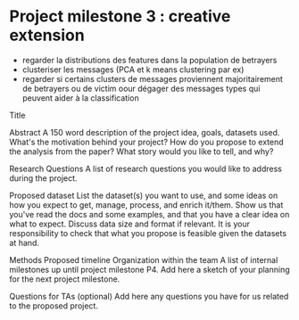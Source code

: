 # Project milestone 3 : creative extension

- regarder la distributions des features dans la population de betrayers
- clusteriser les messages (PCA et k means clustering par ex)
- regarder si certains clusters de messages proviennent majoritairement de betrayers ou de victim oour dégager des messages types qui peuvent aider à la classification

Title

Abstract
A 150 word description of the project idea, goals, datasets used. What's the motivation behind your project? How do you propose to extend the analysis from the paper? What story would you like to tell, and why? 

Research Questions
A list of research questions you would like to address during the project.

Proposed dataset
List the dataset(s) you want to use, and some ideas on how you expect to get, manage, process, and enrich it/them. Show us that you've read the docs and some examples, and that you have a clear idea on what to expect. Discuss data size and format if relevant. It is your responsibility to check that what you propose is feasible given the datasets at hand.

Methods
Proposed timeline
Organization within the team
A list of internal milestones up until project milestone P4. Add here a sketch of your planning for the next project milestone.

Questions for TAs (optional)
Add here any questions you have for us related to the proposed project.
